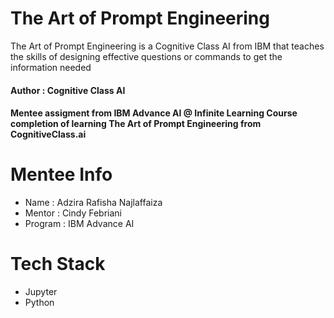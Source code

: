 # The Art of Prompt Engineering
The Art of Prompt Engineering is a Cognitive Class AI from IBM that teaches the skills of designing effective questions or commands to get the information needed 

#### Author : Cognitive Class AI 

#### Mentee assigment from IBM Advance AI @ Infinite Learning Course completion of learning The Art of Prompt Engineering from CognitiveClass.ai

# Mentee Info 
- Name    : Adzira Rafisha Najlaffaiza
- Mentor  : Cindy Febriani
- Program : IBM Advance AI

# Tech Stack 
- Jupyter
- Python



